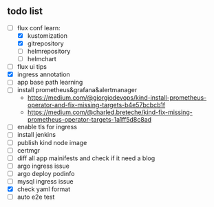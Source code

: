 ## todo list

- [ ] flux conf learn:
  - [x] kustomization
  - [x] gitrepository
  - [ ] helmrepository
  - [ ] helmchart
- [ ] flux ui tips
- [x] ingress annotation
- [ ] app base path learning
- [ ] install prometheus&grafana&alertmanager
    - https://medium.com/@giorgiodevops/kind-install-prometheus-operator-and-fix-missing-targets-b4e57bcbcb1f
    - https://medium.com/@charled.breteche/kind-fix-missing-prometheus-operator-targets-1a1ff5d8c8ad
- [ ] enable tls for ingress
- [ ] install jenkins
- [ ] publish kind node image
- [ ] certmgr
- [ ] diff all app mainifests and check if it need a blog
- [ ] argo ingress issue
- [ ] argo deploy podinfo
- [ ] mysql ingress issue
- [x] check yaml format
- [ ] auto e2e test
